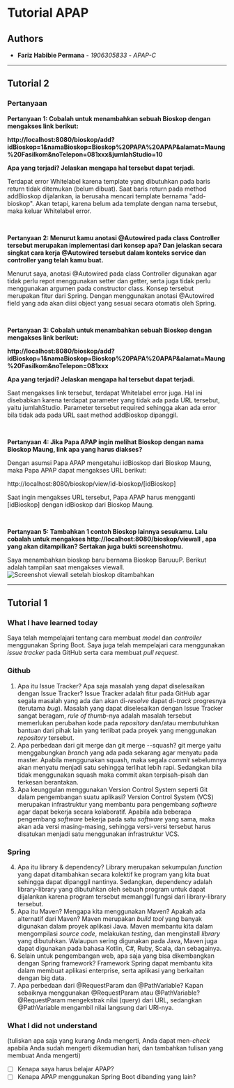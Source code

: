 
# Tutorial APAP
## Authors
* **Fariz Habibie Permana** - *1906305833* - *APAP-C*
---
## Tutorial 2
### Pertanyaan
**Pertanyaan 1: Cobalah untuk menambahkan sebuah Bioskop dengan mengakses link
berikut:**

**http://localhost:8080/bioskop/add?idBioskop=1&namaBioskop=Bioskop%20PAPA%20APAP&alamat=Maung%20Fasilkom&noTelepon=081xxx&jumlahStudio=10**

**Apa yang terjadi? Jelaskan mengapa hal tersebut dapat terjadi.**

Terdapat error Whitelabel karena template yang dibutuhkan pada baris return tidak ditemukan (belum dibuat). Saat baris return pada method addBioskop dijalankan, ia berusaha mencari template bernama "add-bioskop". Akan tetapi, karena belum ada template dengan nama tersebut, maka keluar Whitelabel error.

&nbsp;


**Pertanyaan 2: Menurut kamu anotasi @Autowired pada class Controller tersebut merupakan implementasi dari konsep apa? Dan jelaskan secara singkat cara kerja @Autowired tersebut dalam konteks service dan controller yang telah kamu buat.**

Menurut saya, anotasi @Autowired pada class Controller digunakan agar tidak perlu repot menggunakan setter dan getter, serta juga tidak perlu menggunakan argumen pada constructor class. Konsep tersebut merupakan fitur dari Spring. Dengan menggunakan anotasi @Autowired field yang ada akan diisi object yang sesuai secara otomatis oleh Spring.

&nbsp;



**Pertanyaan 3: Cobalah untuk menambahkan sebuah Bioskop dengan mengakses link berikut:** 

**http://localhost:8080/bioskop/add?idBioskop=1&namaBioskop=Bioskop%20PAPA%20APAP&alamat=Maung%20Fasilkom&noTelepon=081xxx**

**Apa yang terjadi? Jelaskan mengapa hal tersebut dapat terjadi.**

Saat mengakses link tersebut, terdapat Whitelabel error juga. Hal ini disebabkan karena terdapat parameter yang tidak ada pada URL tersebut, yaitu jumlahStudio. Parameter tersebut required sehingga akan ada error bila tidak ada pada URL saat method addBioskop dipanggil.

&nbsp;



**Pertanyaan 4: Jika Papa APAP ingin melihat Bioskop dengan nama Bioskop Maung, link apa yang harus diakses?**

Dengan asumsi Papa APAP mengetahui idBioskop dari Bioskop Maung, maka Papa APAP dapat mengakses URL berikut:

http://localhost:8080/bioskop/view/id-bioskop/[idBioskop]

Saat ingin mengakses URL tersebut, Papa APAP harus mengganti [idBioskop] dengan idBioskop dari Bioskop Maung.

&nbsp;



**Pertanyaan 5: Tambahkan 1 contoh Bioskop lainnya sesukamu. Lalu cobalah untuk mengakses http://localhost:8080/bioskop/viewall , apa yang akan ditampilkan? Sertakan juga bukti screenshotmu.**

Saya menambahkan bioskop baru bernama Bioskop BaruuuP. Berikut adalah tampilan saat mengakses viewall.
![Screenshot viewall setelah bioskop ditambahkan](https://i.imgur.com/eci8EfE.png)

---
## Tutorial 1
### What I have learned today
Saya telah mempelajari tentang cara membuat *model* dan *controller* menggunakan Spring Boot. Saya juga telah mempelajari cara menggunakan *issue tracker* pada GitHub serta cara membuat *pull request*.
### Github
1. Apa itu Issue Tracker? Apa saja masalah yang dapat diselesaikan dengan Issue Tracker?
Issue Tracker adalah fitur pada GitHub agar segala masalah yang ada dan akan di-*resolve* dapat di-*track* progresnya (terutama *bug*). Masalah yang dapat diselesaikan dengan Issue Tracker sangat beragam, *rule of thumb*-nya adalah masalah tersebut memerlukan perubahan kode pada *repository* dan/atau membutuhkan bantuan dari pihak lain yang terlibat pada proyek yang menggunakan *repository* tersebut.
2. Apa perbedaan dari git merge dan git merge --squash? git merge yaitu menggabungkan *branch* yang ada pada sekarang agar menyatu pada master. Apabila menggunakan squash, maka segala *commit* sebelumnya akan menyatu menjadi satu sehingga terlihat lebih rapi. Sedangkan bila tidak menggunakan squash maka commit akan terpisah-pisah dan terkesan berantakan.
3. Apa keunggulan menggunakan Version Control System seperti Git dalam pengembangan
suatu aplikasi? Version Control System (VCS) merupakan infrastruktur yang membantu para pengembang *software* agar dapat bekerja secara kolaboratif. Apabila ada beberapa pengembang *software* bekerja pada satu *software* yang sama, maka akan ada versi masing-masing, sehingga versi-versi tersebut harus disatukan menjadi satu menggunakan infrastruktur VCS.
### Spring
4. Apa itu library & dependency? Library merupakan sekumpulan *function* yang dapat ditambahkan secara kolektif ke program yang kita buat sehingga dapat dipanggil nantinya. Sedangkan, dependency adalah library-library yang dibutuhkan oleh sebuah program untuk dapat dijalankan karena program tersebut memanggil fungsi dari library-library tersebut.
5. Apa itu Maven? Mengapa kita menggunakan Maven? Apakah ada alternatif dari Maven? Maven merupakan *build tool* yang banyak digunakan dalam proyek aplikasi Java. Maven membantu kita dalam mengompilasi *source code*, melakukan *testing*, dan menginstall *library* yang dibutuhkan. Walaupun sering digunakan pada Java, Maven juga dapat digunakan pada bahasa Kotlin, C#, Ruby, Scala, dan sebagainya.
6. Selain untuk pengembangan web, apa saja yang bisa dikembangkan dengan Spring
framework? Framework Spring dapat membantu kita dalam membuat aplikasi enterprise, serta aplikasi yang berkaitan dengan big data.
7. Apa perbedaan dari @RequestParam dan @PathVariable? Kapan sebaiknya menggunakan @RequestParam atau @PathVariable? @RequestParam mengekstrak nilai (query) dari URL, sedangkan @PathVariable mengambil nilai langsung dari URI-nya. 
### What I did not understand
(tuliskan apa saja yang kurang Anda mengerti, Anda dapat men-_check_ apabila Anda
sudah mengerti dikemudian hari, dan tambahkan tulisan yang membuat Anda mengerti)
- [ ] Kenapa saya harus belajar APAP?
- [ ] Kenapa APAP menggunakan Spring Boot dibanding yang lain?
